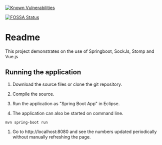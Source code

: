 [![Known Vulnerabilities](https://snyk.io/test/github/ocinpp/springboot-sockjs-stomp-vue-sample/badge.svg?targetFile=pom.xml)](https://snyk.io/test/github/ocinpp/springboot-sockjs-stomp-vue-sample?targetFile=pom.xml)

[![FOSSA Status](https://app.fossa.com/api/projects/git%2Bgithub.com%2Focinpp%2Fspringboot-sockjs-stomp-vue-sample.svg?type=shield)](https://app.fossa.com/projects/git%2Bgithub.com%2Focinpp%2Fspringboot-sockjs-stomp-vue-sample?ref=badge_shield)

# Readme

This project demonstrates on the use of Springboot, SockJs, Stomp and Vue.js 

## Running the application

1. Download the source files or clone the git repository.

1. Compile the source.

1. Run the application as "Spring Boot App" in Eclipse.

1. The application can also be started on command line.

```console
mvn spring-boot run
```

1. Go to http://localhost:8080 and see the numbers updated periodically without manually refreshing the page.

